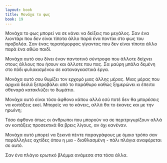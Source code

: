 ```yaml
---
layout: book
title: Μονάχα το φως
book: 19
---
```

Μονάχα το φως μπορεί να σε κάνει να δείξεις πιο μεγάλος. Σαν ένα λιοντάρι που δεν είναι τίποτα άλλο παρά ένα ποντίκι στο φως του προβολέα. Σαν ένας τερατόμορφος γίγαντας που δεν είναι τίποτα άλλο παρά ένα αθώο παιδί.

Μονάχα αυτό σου δίνει έναν παντοτινό σύντροφο που άλλοτε δείχνει στους άλλους που ήσουν και άλλοτε που πας. Σα μαύρη μπάλα δεμένη στο πόδι φυλακισμένου σε καταναγκαστικά έργα.

Μονάχα αυτό σου θυμίζει τον ερχομό μιας άλλης μέρας. Μιας μέρας που αρχικά δειλά ξεπροβάλει από το παράθυρο καθώς ξημερώνει κι έπειτα σθεναρά κατακλύζει το δωμάτιο.

Μονάχα αυτό είναι τόσο άφθονο κάπου αλλά εσύ ποτέ δεν θα μπορέσεις να κοιτάξεις εκεί. Μπορείς να το κάνεις, αλλά θα το έκανες και με την ηρωίνη;

Τόσο άφθονο όπως οι άνθρωποι που μπορούν να σε περιτριγυρίζουν αλλά αν κοιτάξεις προσεκτικά θα βρεις λίγους, αν όχι κανέναν.

Μονάχα αυτό μπορεί να ξεκινά πέντε παραγράφους με όμοιο τρόπο σαν παράλληλες αχτίδες όπου η μια - διαθλασμένη - πάλι πλάγια αναφέρεται σε αυτό.

Σαν ένα πλάγιο ερωτικό βλέμμα ανάμεσα στα τόσα άλλα.
